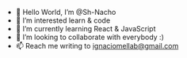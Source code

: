- 👋 Hello World, I’m @Sh-Nacho
- 👀 I’m interested learn & code
- 🌱 I’m currently learning React & JavaScript
- 💞️ I’m looking to collaborate with everybody :)
- 📫 Reach me writing to ignaciomellab@gmail.com

<!---
Sh-Nacho/Sh-Nacho is a ✨ special ✨ repository because its `README.md` (this file) appears on your GitHub profile.
You can click the Preview link to take a look at your changes.
--->
